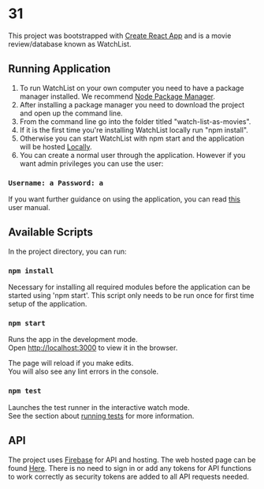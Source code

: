 # 31

This project was bootstrapped with [Create React App](https://github.com/facebook/create-react-app) and is a movie review/database known as WatchList.


## Running Application

1. To run WatchList on your own computer you need to have a package manager installed. We recommend [Node Package Manager](https://www.npmjs.com/get-npm).
2. After installing a package manager you need to download the project and open up the command line.
3. From the command line go into the folder titled "watch-list-as-movies".
4. If it is the first time you're installing WatchList locally run "npm install".
5. Otherwise you can start WatchList with npm start and the application will be hosted [Locally](http://localhost:3000).
6. You can create a normal user through the application. However if you want admin privileges you can use the user:
### `Username: a Password: a` 

If you want further guidance on using the application, you can read [this](https://gitlab.stud.idi.ntnu.no/tdt4140-2020/31/-/wikis/Wiki-1:-Brukermanual) user manual.

## Available Scripts

In the project directory, you can run:

### `npm install`

Necessary for installing all required modules before the application can be started using 'npm start'. This script only needs to be run once for first time setup of the application.

### `npm start`

Runs the app in the development mode.<br />
Open [http://localhost:3000](http://localhost:3000) to view it in the browser.

The page will reload if you make edits.<br />
You will also see any lint errors in the console.

### `npm test`

Launches the test runner in the interactive watch mode.<br />
See the section about [running tests](https://facebook.github.io/create-react-app/docs/running-tests) for more information.

## API

The project uses [Firebase](https://firebase.google.com/docs/web/setup) for API and hosting. The web hosted page can be found [Here](https://watchlistas.firebaseapp.com/). There is no need to sign in or add any tokens for API functions to work correctly as security tokens are added to all API requests needed.
